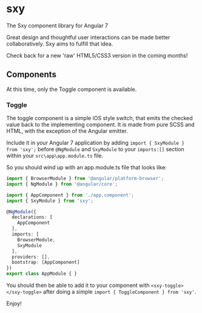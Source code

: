 # sxy
The Sxy component library for Angular 7

Great design and thoughtful user interactions can be made better collaboratively. Sxy aims to fulfill that idea.

Check back for a new 'raw' HTML5/CSS3 version in the coming months!

## Components
At this time, only the Toggle component is available. 

### Toggle
The toggle component is a simple iOS style switch, that emits the checked value back to the implementing component. It is made from pure SCSS and HTML, with the exception of the Angular emitter. 

Include it in your Angular 7 application by adding `import { SxyModule } from 'sxy';` before `@NgModule` and `SxyModule` to your `imports:[]` section within your `src\app\app.module.ts` file. 

So you should wind up with an app.module.ts file that looks like:
```typescript
import { BrowserModule } from '@angular/platform-browser';
import { NgModule } from '@angular/core';

import { AppComponent } from './app.component';
import { SxyModule } from 'sxy';

@NgModule({
  declarations: [
    AppComponent
  ],
  imports: [
    BrowserModule,
    SxyModule
  ],
  providers: [],
  bootstrap: [AppComponent]
})
export class AppModule { } 
```

You should then be able to add it to your component with `<sxy-toggle></sxy-toggle>` after doing a simple `import { ToggleComponent } from 'sxy'`.

Enjoy!